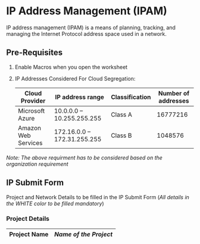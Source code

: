 # IP Address Management (IPAM)

IP address management (IPAM) is a means of planning, tracking, and managing the Internet Protocol address space used in a network.

## Pre-Requisites

1. Enable Macros when you open the worksheet
2. IP Addresses Considered For Cloud Segregation: 

    |**Cloud Provider**|IP address range|Classification|Number of addresses|
    |--------------|----------------|--------------|-------------------|    
    |Microsoft Azure|10.0.0.0 – 10.255.255.255|Class A|16777216|
    |Amazon Web Services| 172.16.0.0 – 172.31.255.255|Class B|1048576
    
_Note: The above requirment has to be considered based on the organization requirement_

## IP Submit Form 

Project and Network Details to be filled in the IP Submit Form (_All details in the WHITE color to be filled mandatory_) 

### Project Details

|**Project Name**| _Name of the Project_|
|-----------|-----|




